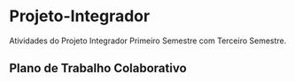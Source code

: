 # Projeto-Integrador
Atividades do Projeto Integrador Primeiro Semestre com Terceiro Semestre.

## Plano de Trabalho Colaborativo


